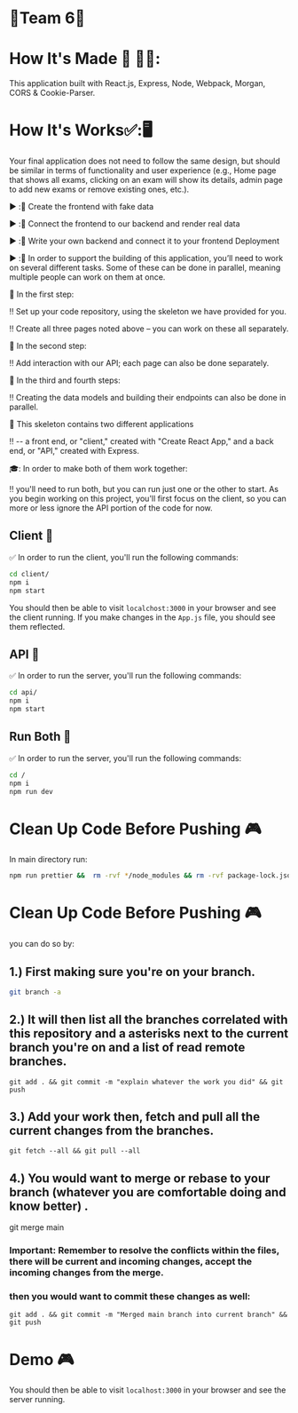 # :checkered_flag:Team 6:checkered_flag:

# How It's Made :nut_and_bolt: :hammer::wrench::
 This application built with React.js, Express, Node, Webpack, Morgan, CORS & Cookie-Parser.

# How It's Works:white_check_mark::🖥 
 
Your final application does not need to follow the same design, but should be similar in terms of functionality and user experience (e.g., Home page that shows all exams, clicking on an exam will show its details, admin page to add new exams or remove existing ones, etc.).

:arrow_forward: ::construction:	  Create the frontend with fake data


:arrow_forward: ::construction:	 Connect the frontend to our backend and render real data


:arrow_forward: ::construction:	 Write your own backend and connect it to your frontend Deployment


:arrow_forward: ::construction:	 In order to support the building of this application, you’ll need to work on several different tasks. Some of these can be done in parallel, meaning multiple people can work on them at once.

:vertical_traffic_light:	 In the first step:

 :bangbang:	Set up your code repository, using the skeleton we have provided for you.

 :bangbang:	Create all three pages noted above – you can work on these all separately.

:vertical_traffic_light:	In the second step:

 :bangbang:	Add interaction with our API; each page can also be done separately.

:vertical_traffic_light:	In the third and fourth steps:

 :bangbang:	Creating the data models and building their endpoints can also be done in parallel.

:vertical_traffic_light:	This skeleton contains two different applications 

 :bangbang:	-- a front end, or "client," created with "Create React App," and a back end, or "API," created with Express. 

:mortar_board:: In order to make both of them work together:

 :bangbang: you'll need to run both, but you can run just one or the other to start. As you begin working on this project, you'll first focus on the client, so you can more or less ignore the API portion of the code for now.

## Client :triangular_flag_on_post:	
:white_check_mark:	In order to run the client, you'll run the following commands:

```bash
cd client/
npm i
npm start
```

You should then be able to visit `localchost:3000` in your browser and see the client running. If you make changes in the `App.js` file, you should see them reflected.

## API :triangular_flag_on_post:	
 :white_check_mark:	 In order to run the server, you'll run the following commands:

```bash
cd api/
npm i
npm start
```

## Run Both :triangular_flag_on_post:	
 :white_check_mark:	 In order to run the server, you'll run the following commands:

```bash
cd /
npm i
npm run dev
```

# Clean Up Code Before Pushing :video_game:

In main directory run:

```bash
npm run prettier &&  rm -rvf */node_modules && rm -rvf package-lock.json && rm -rvf node_modules && git add . && git commit -m "Whatever changes you made" && git push
```
# Clean Up Code Before Pushing :video_game:

you can do so by:

## 1.) First making sure you're on your branch.
```bash
git branch -a
```
## 2.) It will then list all the branches correlated with this repository and a asterisks next to the current branch you're on and a list of read remote branches.
```
git add . && git commit -m "explain whatever the work you did" && git push 
```
## 3.) Add your work then, fetch and pull all the current changes from the branches.
```
git fetch --all && git pull --all
```
## 4.) You would want to merge or rebase to your branch (whatever you are comfortable doing and know better) .
git merge main

### Important: Remember to resolve the conflicts within the files, there will be current and incoming changes, accept the incoming changes from the merge.
### then you would want to commit these changes as well:
```
git add . && git commit -m "Merged main branch into current branch" && git push 
```
# Demo :video_game:

You should then be able to visit `localhost:3000` in your browser and see the server running.